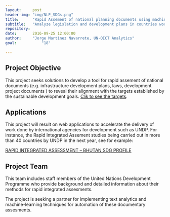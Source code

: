 ```yaml
---
layout:     post
header-img: "img/NLP_SDGs.png"
title:      "Rapid Assement of national planning documents using machine-based text analysis"
subtitle:   "Analyze legislation and development plans in countries worldwide to reveal their alignment with the SDG targets."
repository: 
date:       2016-09-25 12:00:00
author:     "Jorge Martinez Navarrete, UN-OICT Analytics"
goal:		    "18"

---
```

Project Objective
--------------

This project seeks solutions to develop a tool for rapid assement of national documents (e.g. infrastructure development plans, laws,  development project documents ) to reveal their alignment with the targets established by the sustainable development goals. [Clik to see the targets](https://sustainabledevelopment.un.org/post2015/transformingourworld).

Applications
------------

This project will result on web applications to accelerate the delivery of work done by international agencies for development such as UNDP. For instance, the Rapid Integrated Assement studies being carried out in more than 40 countries by UNDP in the next year, see for example:

[RAPID INTEGRATED ASSESSMENT – BHUTAN SDG PROFILE](https://undg.org/wp-content/uploads/2016/06/RIA_Bhutan_Key_Observations-18.12.2015.pdf)


Project Team
------------

This team includes staff members of the United Nations Development Programme who provide background and detailed information about their methods for rapid integrated assesments.

The project is seeking a partner for implementing text analytics and machine-learning techniques for automation of these documentary assesments.
